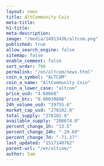 ```yaml
---
layout: news
title: AltCommunity Coin
meta-title: 
h1-title: 
meta-description: 
image: "/media/14913436/altcom.png"
published: true
allow_search_engine: false
sitemap: false
enable_comment: false
sort_order: 790
permalink: "/en/altcom/news.html"
coin_a_symbol: "ALTCOM"
coin_a_name: "AltCommunity Coin"
coin_a_lower_case: "altcom"
price_usd: "4.68668"
price_btc: "0.00039888"
24h_volume_usd: "29755.6"
market_cap_usd: "278102.0"
total_supply: "278102.0"
available_supply: "208674.0"
percent_change_1h: "13.5"
percent_change_24h: "-20.69"
percent_change_7d: "-71.27"
last_updated: "1517140762"
parent-url: "/en/altcom/"
author: Sam
---
```


